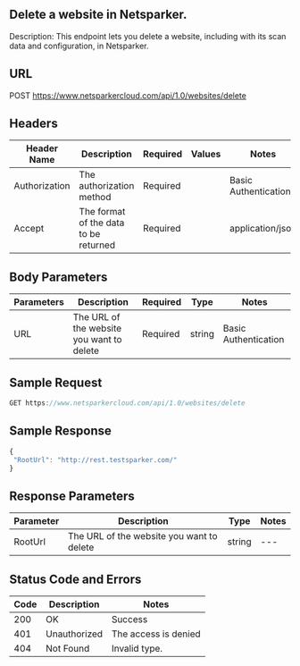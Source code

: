 ## Delete a website in Netsparker.
Description: This endpoint lets you delete a website, including with its scan data and configuration, in Netsparker. 
## URL
POST https://www.netsparkercloud.com/api/1.0/websites/delete

## Headers
| Header Name | Description | Required | Values | Notes |
| --- | --- |  --- | --- | --- |
| Authorization | The authorization method | Required |  | Basic Authentication |
| Accept | The format of the data to be returned | Required |  | application/json |

## Body Parameters
| Parameters | Description | Required | Type | Notes |
| --- | --- |  --- | --- | --- |
| URL | The URL of the website you want to delete | Required | string | Basic Authentication |

## Sample Request
```javascript
GET https://www.netsparkercloud.com/api/1.0/websites/delete
```
## Sample Response
 ```javascript
{
  "RootUrl": "http://rest.testsparker.com/"
}
```
## Response Parameters
| Parameter | Description | Type | Notes |
| --- | --- |  --- | --- |
| RootUrl | The URL of the website you want to delete | string | --- |

  ## Status Code and Errors
| Code | Description |  Notes |
| --- | --- |  --- |
| 200 | OK |  Success |
| 401 | Unauthorized |  The access is denied |
| 404 | Not Found |  Invalid type. |
